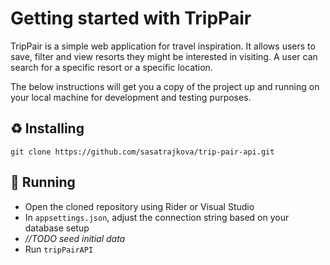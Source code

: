 # Getting started with TripPair
TripPair is a simple web application for travel inspiration. It allows users to save, filter and view resorts they might be interested in visiting. A user can search for a specific resort or a specific location.

The below instructions will get you a copy of the project up and running on your local machine for development and testing purposes.
## ♻️ Installing
```
git clone https://github.com/sasatrajkova/trip-pair-api.git
```
## 🚀 Running
- Open the cloned repository using Rider or Visual Studio
- In  `appsettings.json`, adjust the connection string based on your database setup
- <i>//TODO seed initial data</i>
- Run `tripPairAPI`